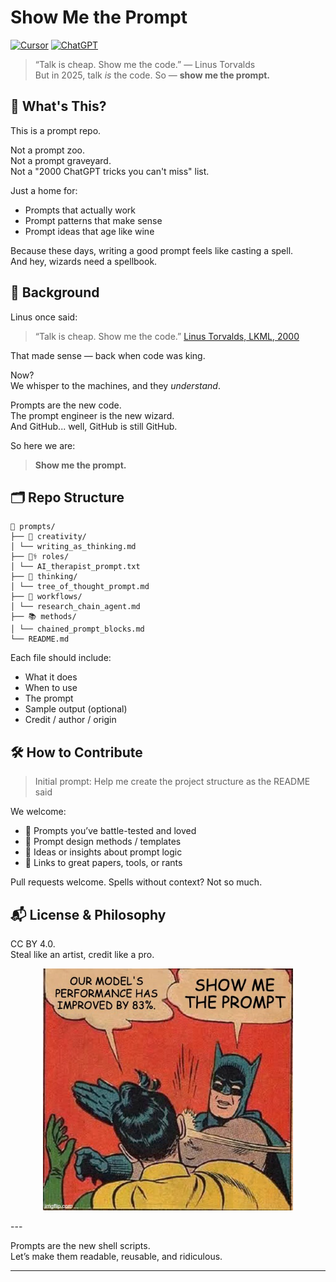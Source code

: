 # Show Me the Prompt
[![Cursor](https://img.shields.io/badge/Built%20with-Cursor-blue?logo=visualstudiocode&logoColor=white)](https://www.cursor.sh)  [![ChatGPT](https://img.shields.io/badge/CoAuthored%20by-ChatGPT-ffb86b?logo=openai&logoColor=black)](https://chat.openai.com)
> “Talk is cheap. Show me the code.” — Linus Torvalds  
> But in 2025, talk *is* the code. So — **show me the prompt.**

## 🚀 What's This?

This is a prompt repo.

Not a prompt zoo.  
Not a prompt graveyard.  
Not a "2000 ChatGPT tricks you can't miss" list.

Just a home for:
- Prompts that actually work
- Prompt patterns that make sense
- Prompt ideas that age like wine

Because these days, writing a good prompt feels like casting a spell.  
And hey, wizards need a spellbook.

## 🧠 Background

Linus once said:  
> “Talk is cheap. Show me the code.” [Linus Torvalds, LKML, 2000](https://lkml.org/lkml/2000/8/25/132)

That made sense — back when code was king.

Now?  
We whisper to the machines, and they *understand*.

Prompts are the new code.  
The prompt engineer is the new wizard.  
And GitHub... well, GitHub is still GitHub.

So here we are:  
> **Show me the prompt.**

## 🗂️ Repo Structure
```
📁 prompts/
├── 🎨 creativity/
│ └── writing_as_thinking.md
├── 👨‍⚕️ roles/
│ └── AI_therapist_prompt.txt
├── 🧠 thinking/
│ └── tree_of_thought_prompt.md
├── 💼 workflows/
│ └── research_chain_agent.md
├── 📚 methods/
│ └── chained_prompt_blocks.md
└── README.md
```

Each file should include:

- What it does
- When to use
- The prompt
- Sample output (optional)
- Credit / author / origin

## 🛠️ How to Contribute

> Initial prompt: Help me create the project structure as the README said

We welcome:

- 🔹 Prompts you’ve battle-tested and loved  
- 🔸 Prompt design methods / templates  
- 🔹 Ideas or insights about prompt logic  
- 🔸 Links to great papers, tools, or rants

Pull requests welcome. Spells without context? Not so much.

## 📬 License & Philosophy

CC BY 4.0.  
Steal like an artist, credit like a pro.
<p align="center">
  <img src="assets/show_me_the_prompt_meme.png" width="400"/>
</p>
---

Prompts are the new shell scripts.  
Let’s make them readable, reusable, and ridiculous.

---